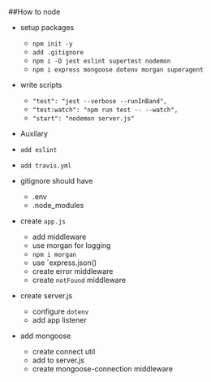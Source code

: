##How to node

* setup packages
  * `npm init -y`
  * `add .gitignore`
  * `npm i -D jest eslint supertest nodemon`
  * `npm i express mongoose dotenv morgan superagent`


* write scripts 
  * `"test": "jest --verbose --runInBand",`
  * `"test:watch": "npm run test -- --watch",`
  * `"start": "nodemon server.js"`

*  Auxilary
  * `add eslint`
  * `add travis.yml`

* gitignore should have
  * .env
  * .node_modules 

* create `app.js`
    * add middleware
    * use morgan for logging
    * `npm i morgan`
    * use `express.json()
    * create error middleware
    * create `notFound` middleware

* create server.js
  * configure `dotenv`
  * add app listener

* add mongoose
  * create connect util
  * add to server.js
  * create mongoose-connection middleware